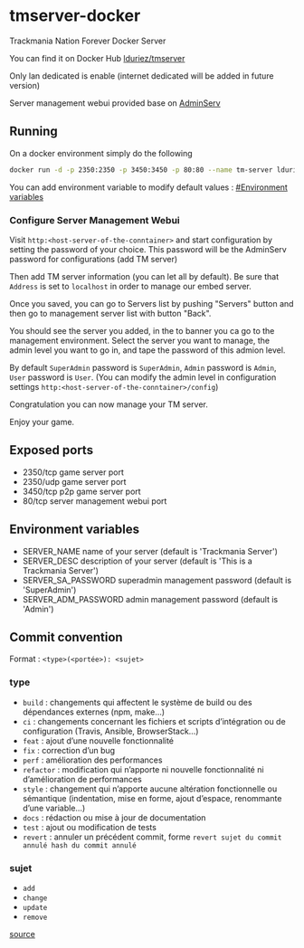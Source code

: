# tmserver-docker

Trackmania Nation Forever Docker Server

You can find it on Docker Hub [lduriez/tmserver](https://hub.docker.com/r/lduriez/tmserver)

Only lan dedicated is enable (internet dedicated will be added in future version)

Server management webui provided base on [AdminServ](https://github.com/Chris92de/AdminServ)

## Running

On a docker environment simply do the following

```bash
docker run -d -p 2350:2350 -p 3450:3450 -p 80:80 --name tm-server lduriez/tmserver
```

You can add environment variable to modify default values : [#Environment variables](#environment-variables)

### Configure Server Management Webui

Visit `http:<host-server-of-the-conntainer>` and start configuration by setting the password of your choice.
This password will be the AdminServ password for configurations (add TM server)

Then add TM server information (you can let all by default). Be sure that `Address` is set to `localhost` in order to manage our embed server.

Once you saved, you can go to Servers list by pushing "Servers" button and then go to management server list with button "Back".

You should see the server you added, in the to banner you ca go to the management environment.
Select the server you want to manage, the admin level you want to go in, and tape the password of this admion level.

By default `SuperAdmin` password is `SuperAdmin`, `Admin` password is `Admin`, `User` password is `User`. (You can modify the admin level in configuration settings `http:<host-server-of-the-conntainer>/config`)

Congratulation you can now manage your TM server.

Enjoy your game.

## Exposed ports

* 2350/tcp game server port
* 2350/udp game server port
* 3450/tcp p2p game server port
* 80/tcp  server management webui port

## Environment variables

* SERVER_NAME name of your server (default is 'Trackmania Server')
* SERVER_DESC description of your server (default is 'This is a Trackmania Server')
* SERVER_SA_PASSWORD superadmin management password  (default is 'SuperAdmin')
* SERVER_ADM_PASSWORD admin management password (default is 'Admin')

## Commit convention

Format : `<type>(<portée>): <sujet>`

### type

* `build` : changements qui affectent le système de build ou des dépendances externes (npm, make…)
* `ci` : changements concernant les fichiers et scripts d’intégration ou de configuration (Travis, Ansible, BrowserStack…)
* `feat` : ajout d’une nouvelle fonctionnalité
* `fix` : correction d’un bug
* `perf` : amélioration des performances
* `refactor` : modification qui n’apporte ni nouvelle fonctionnalité ni d’amélioration de performances
* `style` : changement qui n’apporte aucune altération fonctionnelle ou sémantique (indentation, mise en forme, ajout d’espace, renommante d’une variable…)
* `docs` : rédaction ou mise à jour de documentation
* `test` : ajout ou modification de tests
* `revert` : annuler un précédent commit, forme `revert sujet du commit annulé hash du commit annulé`

### sujet

* `add`
* `change`
* `update`
* `remove`

[source](https://buzut.net/git-bien-nommer-ses-commits/)